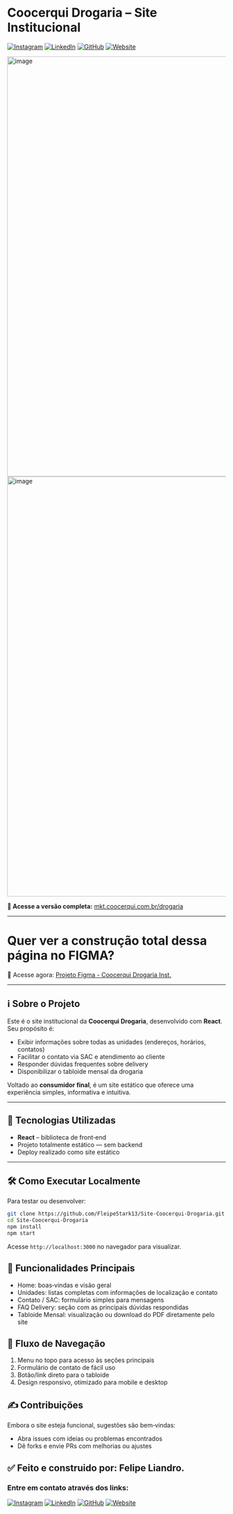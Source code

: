 # Coocerqui Drogaria – Site Institucional
[![Instagram](https://img.shields.io/badge/Instagram-%23E4405F?style=for-the-badge&logo=instagram&logoColor=white)](https://instagram.com/fleipekkj.md)
[![LinkedIn](https://img.shields.io/badge/LinkedIn-%230A66C2?style=for-the-badge&logo=linkedin&logoColor=white)](https://www.linkedin.com/in/felipe-de-jesus-alves-liandro-415890222/)
[![GitHub](https://img.shields.io/badge/GitHub-%23121011?style=for-the-badge&logo=github&logoColor=white)](https://github.com/FleipeStark13)
[![Website](https://img.shields.io/badge/Website-00AEEF?style=for-the-badge&logo=web&logoColor=white)](https://felipeliandro.com.br)

<img width="1710" height="969" alt="image" src="https://github.com/user-attachments/assets/4e78df8d-9fce-4897-9a77-917290a8a7da" />
<img width="1710" height="969" alt="image" src="https://github.com/user-attachments/assets/3a2b64d4-9170-4ed1-a045-0d5811a1749d" />

**🔗 Acesse a versão completa:** [mkt.coocerqui.com.br/drogaria](https://mkt.coocerqui.com.br/drogaria)

---
# Quer ver a construção total dessa página no FIGMA?
🔗 Acesse agora: [Projeto Figma - Coocerqui Drogaria Inst.](https://www.figma.com/design/3rTJsoPwOlC1JAwMUOPeQc/Site-Coocerqui-Drogaria?node-id=0-1&t=793K5SoRz6OQxBAz-1)

---

## ℹ️ Sobre o Projeto

Este é o site institucional da **Coocerqui Drogaria**, desenvolvido com **React**. Seu propósito é:

- Exibir informações sobre todas as unidades (endereços, horários, contatos)
- Facilitar o contato via SAC e atendimento ao cliente
- Responder dúvidas frequentes sobre delivery
- Disponibilizar o tabloide mensal da drogaria

Voltado ao **consumidor final**, é um site estático que oferece uma experiência simples, informativa e intuitiva.

---

## 🚀 Tecnologias Utilizadas

- **React** – biblioteca de front‑end
- Projeto totalmente estático — sem backend
- Deploy realizado como site estático

---

## 🛠 Como Executar Localmente

Para testar ou desenvolver:

```bash
git clone https://github.com/FleipeStark13/Site-Coocerqui-Drogaria.git
cd Site-Coocerqui-Drogaria
npm install
npm start
```

Acesse ```http://localhost:3000``` no navegador para visualizar.


## 🎯 Funcionalidades Principais
- Home: boas‑vindas e visão geral
- Unidades: listas completas com informações de localização e contato
- Contato / SAC: formulário simples para mensagens
- FAQ Delivery: seção com as principais dúvidas respondidas
- Tabloide Mensal: visualização ou download do PDF diretamente pelo site

## 🧭 Fluxo de Navegação
1. Menu no topo para acesso às seções principais
2. Formulário de contato de fácil uso
3. Botão/link direto para o tabloide
4. Design responsivo, otimizado para mobile e desktop

## ✍️ Contribuições
Embora o site esteja funcional, sugestões são bem‑vindas:
* Abra issues com ideias ou problemas encontrados
* Dê forks e envie PRs com melhorias ou ajustes


## ✅ Feito e construido por: Felipe Liandro.
### Entre em contato através dos links:
[![Instagram](https://img.shields.io/badge/Instagram-%23E4405F?style=for-the-badge&logo=instagram&logoColor=white)](https://instagram.com/fleipekkj.md)
[![LinkedIn](https://img.shields.io/badge/LinkedIn-%230A66C2?style=for-the-badge&logo=linkedin&logoColor=white)](https://www.linkedin.com/in/felipe-de-jesus-alves-liandro-415890222/)
[![GitHub](https://img.shields.io/badge/GitHub-%23121011?style=for-the-badge&logo=github&logoColor=white)](https://github.com/FleipeStark13)
[![Website](https://img.shields.io/badge/Website-00AEEF?style=for-the-badge&logo=web&logoColor=white)](https://felipeliandro.com.br)

